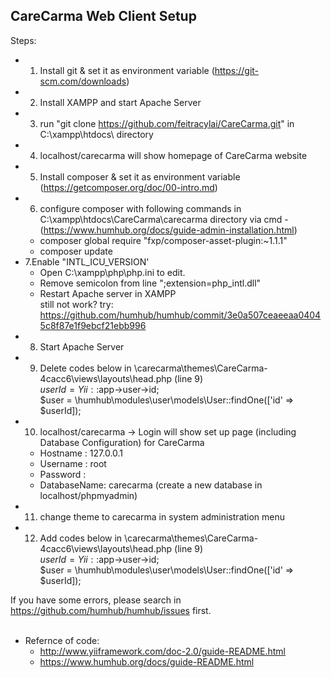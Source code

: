 CareCarma Web Client Setup
------------------------------------------------------------------------------------------------------------------------
Steps:
- 1. Install git & set it as environment variable (https://git-scm.com/downloads) 
- 2. Install XAMPP and start Apache Server
- 3. run "git clone https://github.com/feitracylai/CareCarma.git" in C:\xampp\htdocs\ directory
- 4. localhost/carecarma will show homepage of CareCarma website
- 5. Install composer & set it as environment variable (https://getcomposer.org/doc/00-intro.md)
- 6. configure composer with following commands in C:\xampp\htdocs\CareCarma\carecarma directory via cmd  - (https://www.humhub.org/docs/guide-admin-installation.html)
	- composer global require "fxp/composer-asset-plugin:~1.1.1"
	- composer update
- 7.Enable "INTL_ICU_VERSION'
	- Open C:\xampp\php\php.ini to edit.
	- Remove semicolon from line ";extension=php_intl.dll"
	- Restart Apache server in XAMPP<br>
	still not work? try: https://github.com/humhub/humhub/commit/3e0a507ceaeeaa04045c8f87e1f9ebcf21ebb996
- 8. Start Apache Server
- 9. Delete codes below in \carecarma\themes\CareCarma-4cacc6\views\layouts\head.php (line 9)<br>
	$userId = Yii::$app->user->id;<br>
    	$user = \humhub\modules\user\models\User::findOne(['id' => $userId]);
- 10. localhost/carecarma -> Login will show set up page  (including Database Configuration) for CareCarma
	- Hostname : 127.0.0.1
	- Username : root
	- Password : <blank>
	- DatabaseName: carecarma  (create a new database in localhost/phpmyadmin)
- 11. change theme to carecarma in system administration menu
- 12. Add codes below in \carecarma\themes\CareCarma-4cacc6\views\layouts\head.php (line 9)<br>
	$userId = Yii::$app->user->id;<br>
    	$user = \humhub\modules\user\models\User::findOne(['id' => $userId]);
	
If you have some errors, please search in https://github.com/humhub/humhub/issues first.<br><br>

- Refernce of code:
	- http://www.yiiframework.com/doc-2.0/guide-README.html
	- https://www.humhub.org/docs/guide-README.html
